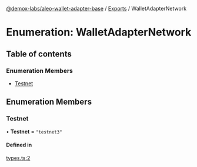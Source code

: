 [@demox-labs/aleo-wallet-adapter-base](../README.md) / [Exports](../modules.md) / WalletAdapterNetwork

# Enumeration: WalletAdapterNetwork

## Table of contents

### Enumeration Members

- [Testnet](WalletAdapterNetwork.md#testnet)

## Enumeration Members

### Testnet

• **Testnet** = ``"testnet3"``

#### Defined in

[types.ts:2](https://github.com/demox-labs/leo-wallet-adapter/blob/21dd6ca/packages/core/base/types.ts#L2)
